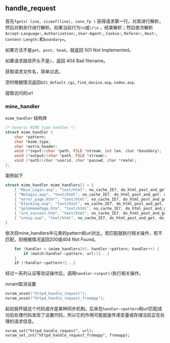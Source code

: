 
## handle_request

首先`fgets( line, sizeof(line), conn_fp )` 获得请求第一行，对其进行解析，然后对剩余行进行解析。如果当前行为`\n`或`\r\n` ，结束解析；然后依次解析`Accept-Language:`, `Authorization:`, `User-Agent:`, `Cookie:`, `Referer:`, `Host:`, `Content-Length:`和`boundary=`。

如果方法不是`get`、`post`、`head`，就返回 501 Not Implemented。

如果请求路径开头不是`/`，返回 404 Bad filename。

获取请求文件名，简单过滤。

空时根据情况返回`QIS_default.cgi`, `find_device.asp`, `index.asp`.

提取访问的url



### mine_handler
`mime_handler` 结构体
```c
/* Generic MIME type handler */
struct mime_handler {
	char *pattern;
	char *mime_type;
	char *extra_header;
	void (*input)(char *path, FILE *stream, int len, char *boundary);
	void (*output)(char *path, FILE *stream);
	void (*auth)(char *userid, char *passwd, char *realm);
};
```

案例如下
```c
struct mime_handler mime_handlers[] = {
	{ "Main_Login.asp", "text/html", no_cache_IE7, do_html_post_and_get, do_ej, NULL },
	{ "Nologin.asp", "text/html", no_cache_IE7, do_html_post_and_get, do_ej, NULL },
	{ "error_page.htm*", "text/html", no_cache_IE7, do_html_post_and_get, do_ej, NULL },
	{ "blocking.asp", "text/html", no_cache_IE7, do_html_post_and_get, do_ej, NULL },
	{ "gotoHomePage.htm", "text/html", no_cache_IE7, do_html_post_and_get, do_ej, NULL },
	{ "ure_success.htm", "text/html", no_cache_IE7, do_html_post_and_get, do_ej, NULL },
	{ "ureip.asp", "text/html", no_cache_IE7, do_html_post_and_get, do_ej, NULL },
}
```

依次将mine_handlers中元素的pattern和url对比，若匹配就执行相关操作，若不匹配，则根据情况返回200或404 Not Found。
```c
	for (handler = &mime_handlers[0]; handler->pattern; handler++) {
		if (match(handler->pattern, url)){...}
	}
	if (!handler->pattern){...}
```

经过一系列认证等验证操作后，调用`handler->input()`执行相关操作。







nvram取消设置
```c
nvram_unset("httpd_handle_request");
nvram_unset("httpd_handle_request_fromapp");
```

起初我怀疑这个代码或许是某种同步机制，后来在`handler->pattern`和url匹配成功后处理代码发现了设置代码，所以它的作用可能就是传递变量或存储当前正在处理的请求信息。
```
nvram_set("httpd_handle_request", url);
nvram_set_int("httpd_handle_request_fromapp", fromapp);
```





